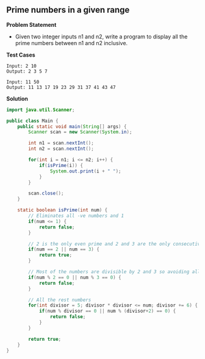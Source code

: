 ## Prime numbers in a given range

**Problem Statement**

- Given two integer inputs n1 and n2, write a program to display all the prime numbers between n1 and n2 inclusive.

**Test Cases**

```
Input: 2 10
Output: 2 3 5 7

Input: 11 50
Output: 11 13 17 19 23 29 31 37 41 43 47
```

**Solution**

```java
import java.util.Scanner;

public class Main {
	public static void main(String[] args) {
		Scanner scan = new Scanner(System.in);

		int n1 = scan.nextInt();
		int n2 = scan.nextInt();

		for(int i = n1; i <= n2; i++) {
			if(isPrime(i)) {
				System.out.print(i + " ");
			}
		}

		scan.close();
	}

	static boolean isPrime(int num) {
		// Eliminates all -ve numbers and 1
		if(num <= 1) {
			return false;
		}

		// 2 is the only even prime and 2 and 3 are the only consecutive primes
		if(num == 2 || num == 3) {
			return true;
		}

		// Most of the numbers are divisible by 2 and 3 so avoiding all those numbers
		if(num % 2 == 0 || num % 3 == 0) {
			return false;
		}

		// All the rest numbers
		for(int divisor = 5; divisor * divisor <= num; divisor += 6) {
			if(num % divisor == 0 || num % (divisor+2) == 0) {
				return false;
			}
		}

		return true;
	}
}
```
